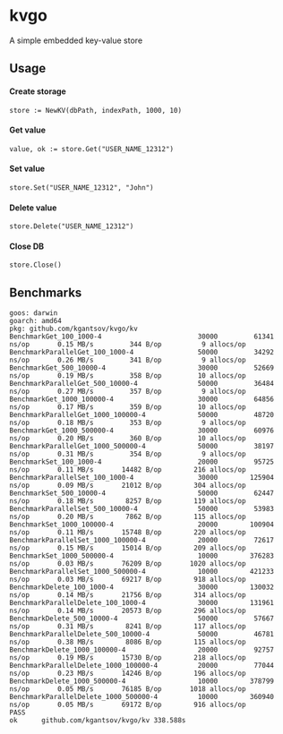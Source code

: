 # kvgo
A simple embedded key-value store


## Usage

#### Create storage

    store := NewKV(dbPath, indexPath, 1000, 10)


#### Get value

    value, ok := store.Get("USER_NAME_12312")


#### Set value

    store.Set("USER_NAME_12312", "John")


#### Delete value

    store.Delete("USER_NAME_12312")

#### Close DB

    store.Close()



## Benchmarks

    goos: darwin
    goarch: amd64
    pkg: github.com/kgantsov/kvgo/kv
    BenchmarkGet_100_1000-4                 	   30000	     61341 ns/op	   0.15 MB/s	     344 B/op	       9 allocs/op
    BenchmarkParallelGet_100_1000-4         	   50000	     34292 ns/op	   0.26 MB/s	     341 B/op	       9 allocs/op
    BenchmarkGet_500_10000-4                	   30000	     52669 ns/op	   0.19 MB/s	     358 B/op	      10 allocs/op
    BenchmarkParallelGet_500_10000-4        	   50000	     36484 ns/op	   0.27 MB/s	     357 B/op	       9 allocs/op
    BenchmarkGet_1000_100000-4              	   30000	     64856 ns/op	   0.17 MB/s	     359 B/op	      10 allocs/op
    BenchmarkParallelGet_1000_100000-4      	   50000	     48720 ns/op	   0.18 MB/s	     353 B/op	       9 allocs/op
    BenchmarkGet_1000_500000-4              	   30000	     60976 ns/op	   0.20 MB/s	     360 B/op	      10 allocs/op
    BenchmarkParallelGet_1000_500000-4      	   50000	     38197 ns/op	   0.31 MB/s	     354 B/op	       9 allocs/op
    BenchmarkSet_100_1000-4                 	   20000	     95725 ns/op	   0.11 MB/s	   14482 B/op	     216 allocs/op
    BenchmarkParallelSet_100_1000-4         	   30000	    125904 ns/op	   0.09 MB/s	   21012 B/op	     304 allocs/op
    BenchmarkSet_500_10000-4                	   50000	     62447 ns/op	   0.18 MB/s	    8257 B/op	     119 allocs/op
    BenchmarkParallelSet_500_10000-4        	   50000	     53983 ns/op	   0.20 MB/s	    7862 B/op	     115 allocs/op
    BenchmarkSet_1000_100000-4              	   20000	    100904 ns/op	   0.11 MB/s	   15748 B/op	     220 allocs/op
    BenchmarkParallelSet_1000_100000-4      	   20000	     72617 ns/op	   0.15 MB/s	   15014 B/op	     209 allocs/op
    BenchmarkSet_1000_500000-4              	   10000	    376283 ns/op	   0.03 MB/s	   76209 B/op	    1020 allocs/op
    BenchmarkParallelSet_1000_500000-4      	   10000	    421233 ns/op	   0.03 MB/s	   69217 B/op	     918 allocs/op
    BenchmarkDelete_100_1000-4              	   30000	    130032 ns/op	   0.14 MB/s	   21756 B/op	     314 allocs/op
    BenchmarkParallelDelete_100_1000-4      	   30000	    131961 ns/op	   0.14 MB/s	   20573 B/op	     296 allocs/op
    BenchmarkDelete_500_10000-4             	   50000	     57667 ns/op	   0.31 MB/s	    8241 B/op	     117 allocs/op
    BenchmarkParallelDelete_500_10000-4     	   50000	     46781 ns/op	   0.38 MB/s	    8086 B/op	     115 allocs/op
    BenchmarkDelete_1000_100000-4           	   20000	     92757 ns/op	   0.19 MB/s	   15730 B/op	     218 allocs/op
    BenchmarkParallelDelete_1000_100000-4   	   20000	     77044 ns/op	   0.23 MB/s	   14246 B/op	     196 allocs/op
    BenchmarkDelete_1000_500000-4           	   10000	    378799 ns/op	   0.05 MB/s	   76185 B/op	    1018 allocs/op
    BenchmarkParallelDelete_1000_500000-4   	   10000	    360940 ns/op	   0.05 MB/s	   69172 B/op	     916 allocs/op
    PASS
    ok  	github.com/kgantsov/kvgo/kv	338.588s
